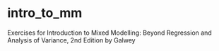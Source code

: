 # intro_to_mm
Exercises for Introduction to Mixed Modelling: Beyond Regression and Analysis of Variance, 2nd Edition by Galwey
